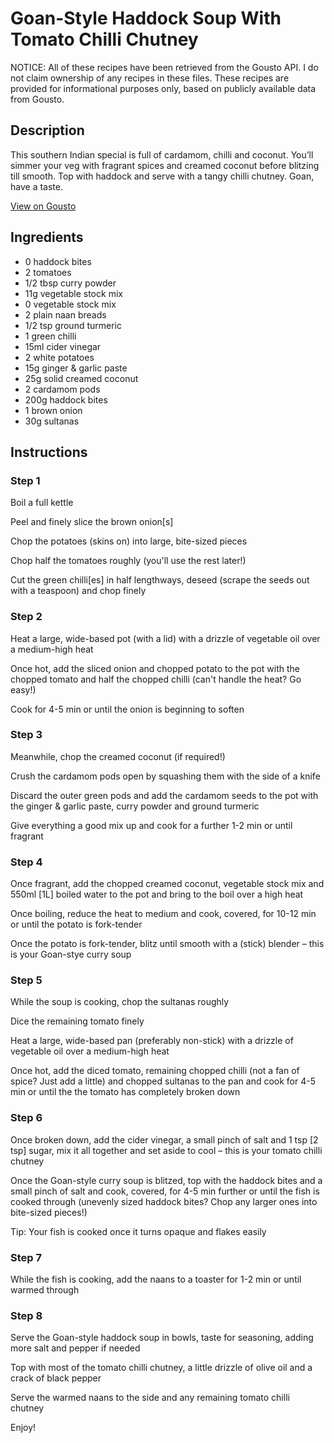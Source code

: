 # Goan-Style Haddock Soup With Tomato Chilli Chutney

NOTICE: All of these recipes have been retrieved from the Gousto API. I do not claim ownership of any recipes in these files. These recipes are provided for informational purposes only, based on publicly available data from Gousto.

## Description

This southern Indian special is full of cardamom, chilli and coconut. You’ll simmer your veg with fragrant spices and creamed coconut before blitzing till smooth. Top with haddock and serve with a tangy chilli chutney. Goan, have a taste.


[View on Gousto](https://www.gousto.co.uk/recipes/cookbook/goan-style-haddock-soup-with-tomato-chilli-chutney)

## Ingredients

- 0 haddock bites
- 2 tomatoes
- 1/2 tbsp curry powder
- 11g vegetable stock mix
- 0 vegetable stock mix
- 2 plain naan breads
- 1/2 tsp ground turmeric
- 1 green chilli
- 15ml cider vinegar
- 2 white potatoes
- 15g ginger & garlic paste
- 25g solid creamed coconut
- 2 cardamom pods
- 200g haddock bites
- 1 brown onion
- 30g sultanas

## Instructions


### Step 1

Boil a full kettle

Peel and finely slice the brown onion<span class="text-danger">[s]</span>

Chop the potatoes (skins on) into large, bite-sized pieces

Chop half the tomatoes roughly (you'll use the rest later!)

Cut the green chilli<span class="text-danger">[es]</span> in half lengthways, deseed (scrape the seeds out with a teaspoon) and chop finely


### Step 2

Heat a large, wide-based pot (with a lid) with a drizzle of vegetable oil over a medium-high heat

Once hot, add the sliced onion and chopped potato to the pot with the chopped tomato and half the chopped chilli (can't handle the heat? Go easy!)

Cook for 4-5 min or until the onion is beginning to soften


### Step 3

Meanwhile, chop the creamed coconut (if required!)

Crush the cardamom pods open by squashing them with the side of a knife

Discard the outer green pods and add the cardamom seeds to the pot with the ginger & garlic paste, curry powder and ground turmeric

Give everything a good mix up and cook for a further 1-2 min or until fragrant


### Step 4

Once fragrant, add the chopped creamed coconut, vegetable stock mix and 550ml<span class="text-danger"> [1L]</span> boiled water to the pot and bring to the boil over a high heat

Once boiling, reduce the heat to medium and cook, covered, for 10-12 min or until the potato is fork-tender

Once the potato is fork-tender, blitz until smooth with a (stick) blender – this is your Goan-stye curry soup


### Step 5

While the soup is cooking, chop the sultanas roughly

Dice the remaining tomato finely

Heat a large, wide-based pan (preferably non-stick) with a drizzle of vegetable oil over a medium-high heat

Once hot, add the diced tomato, remaining chopped chilli (not a fan of spice? Just add a little) and chopped sultanas to the pan and cook for 4-5 min or until the the tomato has completely broken down


### Step 6

Once broken down, add the cider vinegar, a small pinch of salt and 1 tsp <span class="text-danger">[2 tsp]</span> sugar, mix it all together and set aside to cool – this is your tomato chilli chutney

Once the Goan-style curry soup is blitzed, top with the haddock bites and a small pinch of salt and cook, covered, for 4-5 min further or until the fish is cooked through (unevenly sized haddock bites? Chop any larger ones into bite-sized pieces!)

Tip: Your fish is cooked once it turns opaque and flakes easily


### Step 7

While the fish is cooking, add the naans to a toaster for 1-2 min or until warmed through

### Step 8

Serve the Goan-style haddock soup in bowls, taste for seasoning, adding more salt and pepper if needed

Top with most of the tomato chilli chutney, a little drizzle of olive oil and a crack of black pepper

Serve the warmed naans to the side and any remaining tomato chilli chutney

Enjoy!

